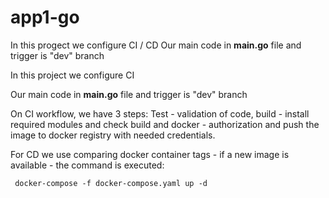 # app1-go

In this progect we configure CI / CD
Our main code in **main.go** file and trigger is "dev" branch

In this project we configure CI 

Our main code in **main.go** file and trigger is "dev" branch 

On CI workflow, we have 3 steps: Test - validation of code, build - install required modules and check build and docker - authorization and push the image to docker registry with needed credentials. 

For CD we use comparing docker container tags - if a new image is available - the command is executed:
```
 docker-compose -f docker-compose.yaml up -d
```

